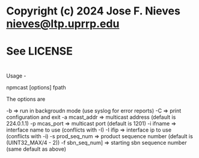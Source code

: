 #
# Copyright (c) 2024 Jose F. Nieves <nieves@ltp.uprrp.edu>
#
# See LICENSE
#

Usage -

  npmcast [options] fpath

The options are

  -b              => run in backgroudn mode (use syslog for error reports)
  -C              => print configuration and exit
  -a mcast_addr   => multicast address (default is 224.0.1.1)
  -p mcas_port    => multicast port (default is 1201)
  -i ifname       => interface name to use (conflicts with -I)
  -I ifip         => interface ip to use (conflicts with -i)
  -s prod_seq_num => product sequence number (default is (UINT32_MAX/4 - 2))
  -f sbn_seq_num] => starting sbn sequence number (same default as above)
